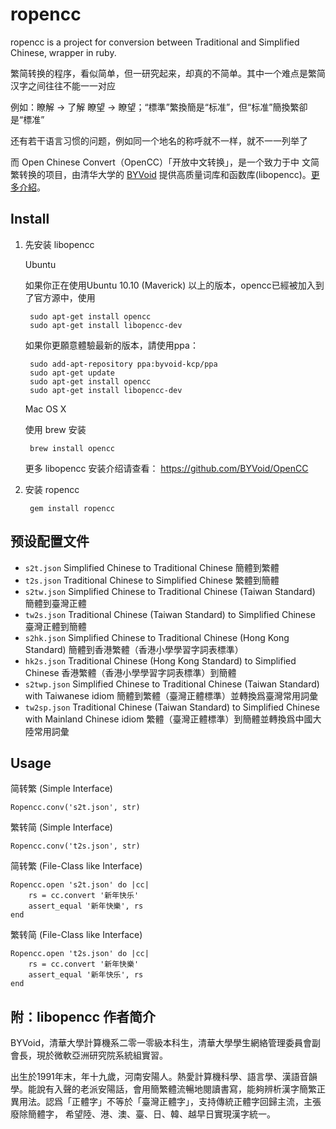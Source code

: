 
ropencc
=======
ropencc is a project for conversion between Traditional and Simplified Chinese, wrapper in ruby.

繁简转换的程序，看似简单，但一研究起来，却真的不简单。其中一个难点是繁简汉字之间往往不能一一对应

例如：瞭解 -> 了解 瞭望 -> 瞭望；“標準”繁換簡是“标准”，但“标准”簡換繁卻是“標准”

还有若干语言习惯的问题，例如同一个地名的称呼就不一样，就不一一列举了

而 Open Chinese Convert（OpenCC）「开放中文转换」，是一个致力于中
文简繁转换的项目，由清华大学的 [BYVoid](http://www.byvoid.com/blog/about/) 提供高质量词库和函数库(libopencc)。<a href='https://github.com/BYVoid/OpenCC'>更多介紹</a>。

Install
-------
1. 先安装 libopencc

    Ubuntu

    如果你正在使用Ubuntu 10.10 (Maverick) 以上的版本，opencc已經被加入到了官方源中，使用

        sudo apt-get install opencc
        sudo apt-get install libopencc-dev

    如果你更願意體驗最新的版本，請使用ppa：

        sudo add-apt-repository ppa:byvoid-kcp/ppa
        sudo apt-get update
        sudo apt-get install opencc
        sudo apt-get install libopencc-dev


    Mac OS X

    使用 brew 安装

        brew install opencc

    更多 libopencc 安装介绍请查看： <https://github.com/BYVoid/OpenCC>

2. 安装 ropencc

        gem install ropencc

预设配置文件
-----

* `s2t.json` Simplified Chinese to Traditional Chinese 簡體到繁體
* `t2s.json` Traditional Chinese to Simplified Chinese 繁體到簡體
* `s2tw.json` Simplified Chinese to Traditional Chinese (Taiwan Standard) 簡體到臺灣正體
* `tw2s.json` Traditional Chinese (Taiwan Standard) to Simplified Chinese 臺灣正體到簡體
* `s2hk.json` Simplified Chinese to Traditional Chinese (Hong Kong Standard) 簡體到香港繁體（香港小學學習字詞表標準）
* `hk2s.json` Traditional Chinese (Hong Kong Standard) to Simplified Chinese 香港繁體（香港小學學習字詞表標準）到簡體
* `s2twp.json` Simplified Chinese to Traditional Chinese (Taiwan Standard) with Taiwanese idiom 簡體到繁體（臺灣正體標準）並轉換爲臺灣常用詞彙
* `tw2sp.json` Traditional Chinese (Taiwan Standard) to Simplified Chinese with Mainland Chinese idiom 繁體（臺灣正體標準）到簡體並轉換爲中國大陸常用詞彙

Usage
-----

简转繁 (Simple Interface)

    Ropencc.conv('s2t.json', str)

繁转简 (Simple Interface)

    Ropencc.conv('t2s.json', str)

简转繁 (File-Class like Interface)

    Ropencc.open 's2t.json' do |cc|
        rs = cc.convert '新年快乐'
        assert_equal '新年快樂', rs
    end

繁转简 (File-Class like Interface)

    Ropencc.open 't2s.json' do |cc|
        rs = cc.convert '新年快樂'
        assert_equal '新年快乐', rs
    end


附：libopencc 作者简介
--------------------
BYVoid，清華大學計算機系二零一零級本科生，清華大學學生網絡管理委員會副會長，現於微軟亞洲研究院系統組實習。

出生於1991年末，年十九歲，河南安陽人。熱愛計算機科學、語言學、漢語音韻學。能說有入聲的老派安陽話，會用簡繁體流暢地閱讀書寫，能夠辨析漢字簡繁正異用法。認爲「正體字」不等於「臺灣正體字」，支持傳統正體字回歸主流，主張廢除簡體字， 希望陸、港、澳、臺、日、韓、越早日實現漢字統一。
